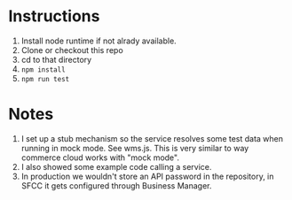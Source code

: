 # Instructions

1. Install node runtime if not alrady available.
2. Clone or checkout this repo
3. cd to that directory
4. `npm install`
5. `npm run test`

# Notes
1. I set up a stub mechanism so the service resolves some test data when running in mock mode. See wms.js. This is very similar to way commerce cloud works with "mock mode".
2. I also showed some example code calling a service.
3. In production we wouldn't store an API password in the repository, in SFCC it gets configured through Business Manager.
